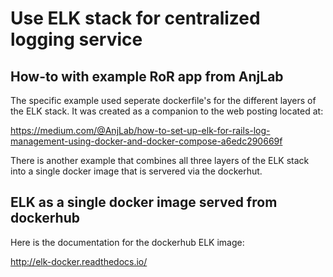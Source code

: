 # Use ELK stack for centralized logging service

## How-to with example RoR app from AnjLab

The specific example used seperate dockerfile's for the different layers of the ELK stack.  It was created as a companion to the web posting located at:

  https://medium.com/@AnjLab/how-to-set-up-elk-for-rails-log-management-using-docker-and-docker-compose-a6edc290669f

There is another example that combines all three layers of the ELK stack into a single docker image that is servered via the dockerhut.


## ELK as a single docker image served from dockerhub

Here is the documentation for the dockerhub ELK image:

  http://elk-docker.readthedocs.io/

